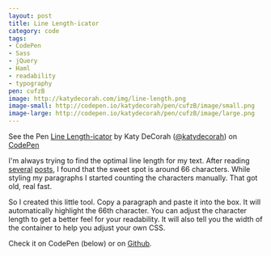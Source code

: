 ```yaml
---
layout: post
title: Line Length-icator
category: code
tags: 
- CodePen
- Sass
- jQuery
- Haml
- readability
- typography
pen: cufzB
image: http://katydecorah.com/img/line-length.png
image-small: http://codepen.io/katydecorah/pen/cufzB/image/small.png
image-large: http://codepen.io/katydecorah/pen/cufzB/image/large.png
---
```

<p data-height="600" data-theme-id="97" data-slug-hash="cufzB" data-user="katydecorah" data-default-tab="result" class='codepen'>See the Pen <a href='http://codepen.io/katydecorah/pen/cufzB'>Line Length-icator</a> by Katy DeCorah (<a href='http://codepen.io/katydecorah'>@katydecorah</a>) on <a href='http://codepen.io'>CodePen</a></p>

I'm always trying to find the optimal line length for my text. After reading [several](http://webtypography.net/Rhythm_and_Proportion/Horizontal_Motion/2.1.2/ "The Elements of Typographic Style Applied to the Web") [posts](http://trentwalton.com/2012/06/19/fluid-type/ "Trent Walton: Fluid Type"), I found that the sweet spot is around 66 characters. While styling my paragraphs I started counting the characters manually. That got old, real fast.

So I created this little tool. Copy a paragraph and paste it into the box. It will automatically highlight the 66th character. You can adjust the character length to get a better feel for your readability. It will also tell you the width of the container to help you adjust your own CSS.

Check it on CodePen (below) or on [Github](http://katydecorah.com/linelengthicator/).

